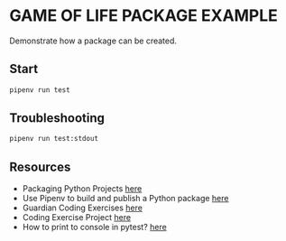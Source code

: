 # GAME OF LIFE PACKAGE EXAMPLE

Demonstrate how a package can be created.  

## Start

```sh
pipenv run test
```

## Troubleshooting

```sh
pipenv run test:stdout
```

## Resources

* Packaging Python Projects [here](https://packaging.python.org/en/latest/tutorials/packaging-projects/)  
* Use Pipenv to build and publish a Python package [here](https://stackoverflow.com/questions/62131724/use-pipenv-to-build-and-publish-a-python-package)  
* Guardian Coding Exercises [here](https://github.com/guardian/coding-exercises)  
* Coding Exercise Project [here](https://github.com/guardian/coding-exercise-project)  
* How to print to console in pytest? [here](https://stackoverflow.com/questions/24617397/how-to-print-to-console-in-pytest)  

